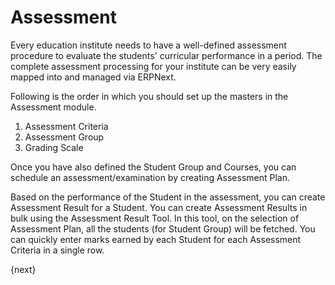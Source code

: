 <!-- add-breadcrumbs -->
# Assessment

Every education institute needs to have a well-defined assessment procedure to evaluate the students' curricular performance in a period. The complete assessment processing for your institute can be very easily mapped into and managed via ERPNext.

Following is the order in which you should set up the masters in the Assessment module.

1. Assessment Criteria
1. Assessment Group
1. Grading Scale

Once you have also defined the Student Group and Courses, you can schedule an assessment/examination by creating Assessment Plan.

Based on the performance of the Student in the assessment, you can create Assessment Result for a Student. You can create Assessment Results in bulk using the Assessment Result Tool. In this tool, on the selection of Assessment Plan, all the students (for Student Group) will be fetched. You can quickly enter marks earned by each Student for each Assessment Criteria in a single row.

{next}
